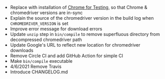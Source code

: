 - Replace with installation of [Chrome for Testing](https://chromedriver.chromium.org/downloads/version-selection), so that Chrome & chromedriver versions are in-sync
- Explain the source of the chromedriver version in the build log when `CHROMEDRIVER_VERSION` is set
- Improve error message for download errors
- Update `unzip` step in `bin/compile` to remove superfluous directory from decompressed chromedriver path
- Update Google's URL to reflect new location for chromedriver downloads
- Remove Circle CI and add GitHub Action for simple CI
- Make `bin/compile` executable
- 4/6/2021 Remove Travis
- Introduce CHANGELOG.md

